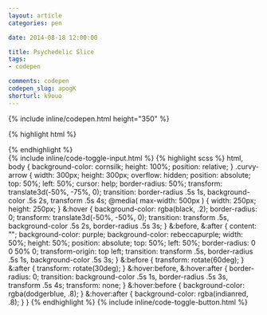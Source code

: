 ```yaml
---
layout: article
categories: pen

date: 2014-08-18 12:00:00

title: Psychedelic Slice
tags:
- codepen

comments: codepen
codepen_slug: apogK
shorturl: k9ouo
---
```



{% include inline/codepen.html height="350" %}

{% highlight html %}
<div class="curvy-arrow"></div>
{% endhighlight %}

<div class="code-toggle">
{% include inline/code-toggle-input.html %}
{% highlight scss %}
html,
body {
    background-color: cornsilk;
    height: 100%;
    position: relative;
}
.curvy-arrow {
    width:  300px;
    height: 300px;
    overflow: hidden;
    position: absolute;
    top:  50%;
    left: 50%;
    cursor: help;
    border-radius: 50%;
    transform: translate3d(-50%, -75%, 0);
    transition: border-radius .5s 1s,
                background-color .5s 2s,
                transform .5s 4s;
    @media( max-width: 500px ) {
        width:  250px;
        height: 250px;
    }
    &:hover {
        background-color: rgba(black, .2);
        border-radius: 0;
        transform: translate3d(-50%, -50%, 0);
        transition: transform .5s,
                    background-color .5s 2s,
                    border-radius .5s 3s;
    }
    &:before,
    &:after {
        content: "";
        background-color: purple;
        background-color: rebeccapurple;
        width:  50%;
        height: 50%;
        position: absolute;
        top:  50%;
        left: 50%;
        border-radius: 0 0 50% 0;
        transform-origin: top left;
        transition: transform .5s,
                    border-radius .5s 1s,
                    background-color .5s 3s;
    }
    &:before {
        transform: rotate(60deg);
    }
    &:after {
        transform: rotate(30deg);
    }
    &:hover:before,
    &:hover:after {
        border-radius: 0;
        transition: background-color .5s 1s,
                    border-radius .5s 3s,
                    transform .5s 4s;
        transform: none;
    }
    &:hover:before {
        background-color: rgba(dodgerblue, .8);
    }
    &:hover:after {
        background-color: rgba(indianred, .8);
    }
}
{% endhighlight %}
{% include inline/code-toggle-button.html %}
</div>
